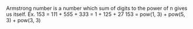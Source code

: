 Armstrong number is a number which sum of digits to the power of n gives us itself.
Ex.
 153 = 1*1*1 + 5*5*5 + 3*3*3 = 1 + 125 + 27
 153 = pow(1, 3) + pow(5, 3) + pow(3, 3)